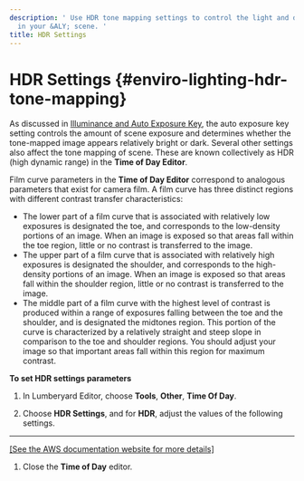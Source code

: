 ```yaml
---
description: ' Use HDR tone mapping settings to control the light and dark values
  in your &ALY; scene. '
title: HDR Settings
---
```

# HDR Settings {#enviro-lighting-hdr-tone-mapping}

As discussed in [Illuminance and Auto Exposure Key](/docs/userguide/rendering/lighting/luminance-scene-key.md), the auto exposure key setting controls the amount of scene exposure and determines whether the tone\-mapped image appears relatively bright or dark\. Several other settings also affect the tone mapping of scene\. These are known collectively as HDR \(high dynamic range\) in the **Time of Day Editor**\.

Film curve parameters in the **Time of Day Editor** correspond to analogous parameters that exist for camera film\. A film curve has three distinct regions with different contrast transfer characteristics:
+ The lower part of a film curve that is associated with relatively low exposures is designated the toe, and corresponds to the low\-density portions of an image\. When an image is exposed so that areas fall within the toe region, little or no contrast is transferred to the image\.
+ The upper part of a film curve that is associated with relatively high exposures is designated the shoulder, and corresponds to the high\-density portions of an image\. When an image is exposed so that areas fall within the shoulder region, little or no contrast is transferred to the image\.
+ The middle part of a film curve with the highest level of contrast is produced within a range of exposures falling between the toe and the shoulder, and is designated the midtones region\. This portion of the curve is characterized by a relatively straight and steep slope in comparison to the toe and shoulder regions\. You should adjust your image so that important areas fall within this region for maximum contrast\.

**To set HDR settings parameters**

1. In Lumberyard Editor, choose **Tools**, **Other**, **Time Of Day**\.

1. Choose **HDR Settings**, and for **HDR**, adjust the values of the following settings\.  
****    
[\[See the AWS documentation website for more details\]](http://docs.aws.amazon.com/lumberyard/latest/userguide/enviro-lighting-hdr-tone-mapping.html)

1. Close the **Time of Day** editor\.
